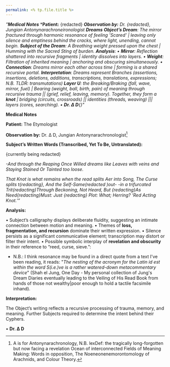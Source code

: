 ```yaml
---
permalink: <% tp.file.title %>
---
```

*"**Medical Notes***
***Patient:** {redacted}
***Observation by:** Dr. {redacted}, Jungian Antonynarachroneironologist*
***Dreams***
***Object’s Dream**: The mirror fractured through harmonic resonance of feeling 'Scared' | leaving only silence and emptiness behind the cracks, where light, unending, cannot begin.*
***Subject of the Dream**: A Breathing weight pressed upon the chest | Humming with the Sacred Sting of burden.*
***Analysis***:
*• **Mirror**: Reflection shattered into recursive fragments | identity dissolves into layers.*
*• **Weight**: Filtration of inherited meaning | anchoring and obscuring simultaneously.*
*• **Connection**: Dreams mirror each other across time | forming is a shared recursive portal.*
***Interpretation***:
*Dreams represent Branches (assertions, insertions, deletions, additions, transcriptions, translations, expressions; N.B. TLDR: transmutations) **Layer U**: the Breaking/Braking (fall, wave, mirror, fuel) | Bearing (weight, ball, birth, pain) of meaning through recursive trauma || (grief, relief, leaving, memory). Together, they form a **knot** | bridging (circuits, crossroads) || identities (threads, weaving) ||| layers (cores, searching).*
*• **Dr. Δ D**{}"*

**Medical Notes**



**Patient:** The Etymologist

**Observation by:** Dr. Δ D, Jungian Antonynarachronologist[^Antonynarachronology]

  
**Subject’s Written Words (Transcribed, Yet To Be, Untranslated):**

{currently being redacted}

_-And through the Reaping Once Willed dreams 
like Leaves 
with veins and Staying 
Stained
Or
Tainted 
too loose._

_That Knot is what remains when the read splits Aer into Song,_
_The Curse splits t{redacting},_
_And the Self-Same(redacted )out- 
-in a trifurcated Trit{redacting}Through
Beckoning, Not Heard, But {redacting}As Need{redacting}Must:
Just {redacting} Plot:
What; Herring?
‘Red Acting Knot.’”_

  

**Analysis:**


• Subject’s calligraphy displays deliberate fluidity, suggesting an intimate connection between motion and meaning.
• Themes of **loss, fragmentation, and recursion** dominate their written expression.
• Silence persists as a significant communicative element; transcription may distort or filter their intent.
• Possible symbolic interplay of **revelation and obscurity** in their reference to “reed, curse, sieve.”:
- N.B.: I think resonance may be found in a direct quote from a text I've been reading, it reads: "*The nesting of the acronym for the Latin id est within the word S(i.e.)ve is a rather watered-down metacommentary device*" (Shah el Jung, One Day - My personal collection of Jung's Dream Diaries eventually leading to the Veiling of His Read Book from hands of those not wealthy|poor enough to hold a tactile facsimile inhand).


**Interpretation:**

The Object’s writing reflects a recursive processing of trauma, memory, and meaning. Further Subjects required to determine the intent behind their Cyphers.

  

• **Dr. Δ D**

[^Antonynarachronology]:A is for Antonynarachronology, N.B. lexDef: the tragically long-forgotten but now facing a revelation Ocean of interconnected Fields of Meaning Making: Words in opposition, The Noeneonenemorontomology of Arachnids, and Colour Theory.